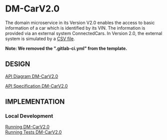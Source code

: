 # DM-CarV2.0
The domain microservice in its Version V2.0 enables the access to basic information of a car which is identified by its VIN. The information is provided via an external system ConnectedCars. In Version 2.0, the external system is  simulated by a [CSV file](src/infrastructure/connectedcars/ConnectedCars.csv).

**Note: We removed the ".gitlab-ci.yml" from the template.**

## DESIGN

[API Diagram DM-CarV2.0](../../pages/ad_dm-car_v2.0.md)  

[API Specification DM-CarV2.0](./src/api/specification/openapi.yaml)  

## IMPLEMENTATION

### Local Development
[Running DM-CarV2.0](./pages/running_dm-carv2.0.md)  
[Running Tests DM-CarV2.0](./pages/running_tests_dm-carv2.0.md)  